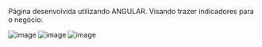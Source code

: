 Página desenvolvida utilizando ANGULAR. Visando trazer indicadores para o negócio:

![image](https://github.com/user-attachments/assets/2482aa9a-ec45-4385-a902-6f4acacf5fbf)
![image](https://github.com/user-attachments/assets/cfcad00a-293b-4ffd-add8-a96667f6270b)
![image](https://github.com/user-attachments/assets/638e9324-3b0c-4924-9f79-a2b43d549320)



